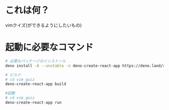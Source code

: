 # これは何？

vimクイズ(ができるようにしたいもの)

# 起動に必要なコマンド

```sh
# 必要なパッケージのインストール
deno install -A --unstable -n deno-create-react-app https://deno.land/x/create_react_app/mod.ts

# ビルド
# cd vim_quiz
deno-create-react-app build

#起動
# cd vim_quiz
deno-create-react-app run
```

